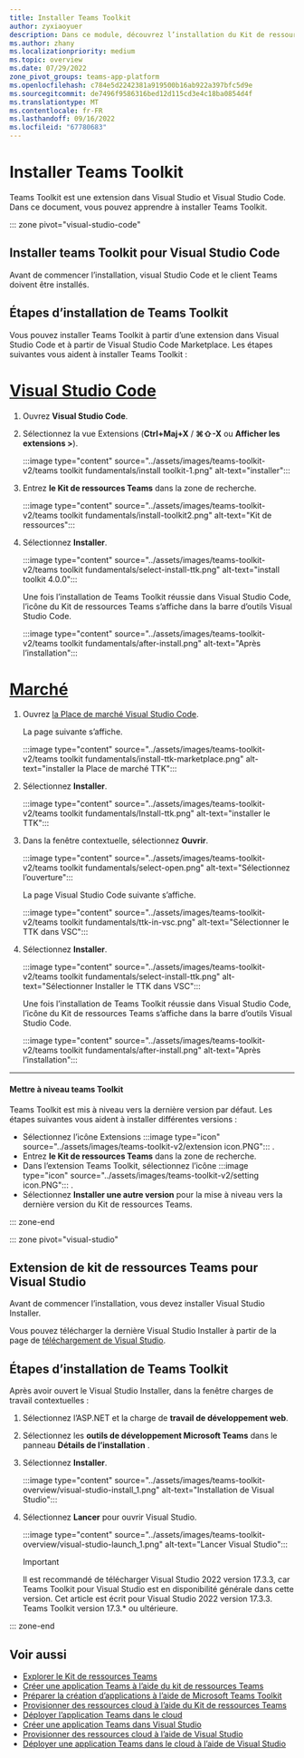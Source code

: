 ```yaml
---
title: Installer Teams Toolkit
author: zyxiaoyuer
description: Dans ce module, découvrez l’installation du Kit de ressources Teams
ms.author: zhany
ms.localizationpriority: medium
ms.topic: overview
ms.date: 07/29/2022
zone_pivot_groups: teams-app-platform
ms.openlocfilehash: c784e5d2242381a919500b16ab922a397bfc5d9e
ms.sourcegitcommit: de7496f9586316bed12d115cd3e4c18ba0854d4f
ms.translationtype: MT
ms.contentlocale: fr-FR
ms.lasthandoff: 09/16/2022
ms.locfileid: "67780683"
---
```

# <a name="install-teams-toolkit"></a>Installer Teams Toolkit

Teams Toolkit est une extension dans Visual Studio et Visual Studio Code. Dans ce document, vous pouvez apprendre à installer Teams Toolkit.

::: zone pivot="visual-studio-code"

## <a name="install-teams-toolkit-for-visual-studio-code"></a>Installer teams Toolkit pour Visual Studio Code

Avant de commencer l’installation, visual Studio Code et le client Teams doivent être installés.

## <a name="steps-to-install-teams-toolkit"></a>Étapes d’installation de Teams Toolkit

Vous pouvez installer Teams Toolkit à partir d’une extension dans Visual Studio Code et à partir de Visual Studio Code Marketplace. Les étapes suivantes vous aident à installer Teams Toolkit :

# <a name="visual-studio-code"></a>[Visual Studio Code](#tab/vscode)

1. Ouvrez **Visual Studio Code**.
1. Sélectionnez la vue Extensions (**Ctrl+Maj+X** / **⌘⇧-X** ou **Afficher les extensions >**).

   :::image type="content" source="../assets/images/teams-toolkit-v2/teams toolkit fundamentals/install toolkit-1.png" alt-text="installer":::

1. Entrez **le Kit de ressources Teams** dans la zone de recherche.

   :::image type="content" source="../assets/images/teams-toolkit-v2/teams toolkit fundamentals/install-toolkit2.png" alt-text="Kit de ressources":::

1. Sélectionnez **Installer**.
  
   :::image type="content" source="../assets/images/teams-toolkit-v2/teams toolkit fundamentals/select-install-ttk.png" alt-text="install toolkit 4.0.0":::

   Une fois l’installation de Teams Toolkit réussie dans Visual Studio Code, l’icône du Kit de ressources Teams s’affiche dans la barre d’outils Visual Studio Code.

   :::image type="content" source="../assets/images/teams-toolkit-v2/teams toolkit fundamentals/after-install.png" alt-text="Après l’installation":::

# <a name="marketplace"></a>[Marché](#tab/marketplace)

1. Ouvrez [la Place de marché Visual Studio Code](https://marketplace.visualstudio.com/items?itemName=TeamsDevApp.ms-teams-vscode-extension).

   La page suivante s’affiche.

   :::image type="content" source="../assets/images/teams-toolkit-v2/teams toolkit fundamentals/install-ttk-marketplace.png" alt-text="installer la Place de marché TTK":::

1. Sélectionnez **Installer**.

   :::image type="content" source="../assets/images/teams-toolkit-v2/teams toolkit fundamentals/Install-ttk.png" alt-text="installer le TTK":::

1. Dans la fenêtre contextuelle, sélectionnez **Ouvrir**.

   :::image type="content" source="../assets/images/teams-toolkit-v2/teams toolkit fundamentals/select-open.png" alt-text="Sélectionnez l’ouverture":::

   La page Visual Studio Code suivante s’affiche.

   :::image type="content" source="../assets/images/teams-toolkit-v2/teams toolkit fundamentals/ttk-in-vsc.png" alt-text="Sélectionner le TTK dans VSC":::

1. Sélectionnez **Installer**.

   :::image type="content" source="../assets/images/teams-toolkit-v2/teams toolkit fundamentals/select-install-ttk.png" alt-text="Sélectionner Installer le TTK dans VSC":::

   Une fois l’installation de Teams Toolkit réussie dans Visual Studio Code, l’icône du Kit de ressources Teams s’affiche dans la barre d’outils Visual Studio Code.

   :::image type="content" source="../assets/images/teams-toolkit-v2/teams toolkit fundamentals/after-install.png" alt-text="Après l’installation":::

---

#### <a name="upgrade-teams-toolkit"></a>Mettre à niveau teams Toolkit

Teams Toolkit est mis à niveau vers la dernière version par défaut. Les étapes suivantes vous aident à installer différentes versions :

* Sélectionnez l’icône Extensions :::image type="icon" source="../assets/images/teams-toolkit-v2/extension icon.PNG"::: .
* Entrez **le Kit de ressources Teams**  dans la zone de recherche.
* Dans l’extension Teams Toolkit, sélectionnez l’icône :::image type="icon" source="../assets/images/teams-toolkit-v2/setting icon.PNG"::: .
* Sélectionnez **Installer une autre version** pour la mise à niveau vers la dernière version du Kit de ressources Teams.

::: zone-end

::: zone pivot="visual-studio"

## <a name="install-teams-toolkit-for-visual-studio"></a>Extension de kit de ressources Teams pour Visual Studio

Avant de commencer l’installation, vous devez installer Visual Studio Installer.

Vous pouvez télécharger la dernière Visual Studio Installer à partir de la page de [téléchargement de Visual Studio](https://visualstudio.microsoft.com/vs/preview/).

## <a name="steps-to-install-teams-toolkit"></a>Étapes d’installation de Teams Toolkit

Après avoir ouvert le Visual Studio Installer, dans la fenêtre charges de travail contextuelles :

1. Sélectionnez l’ASP.NET et la charge de **travail de développement web**.
1. Sélectionnez les **outils de développement Microsoft Teams** dans le panneau **Détails de l’installation** .
1. Sélectionnez **Installer**.

   :::image type="content" source="../assets/images/teams-toolkit-overview/visual-studio-install_1.png" alt-text="Installation de Visual Studio":::

1. Sélectionnez **Lancer** pour ouvrir Visual Studio.

    :::image type="content" source="../assets/images/teams-toolkit-overview/visual-studio-launch_1.png" alt-text="Lancer Visual Studio":::

   > [!IMPORTANT]
   > Il est recommandé de télécharger Visual Studio 2022 version 17.3.3, car Teams Toolkit pour Visual Studio est en disponibilité générale dans cette version. Cet article est écrit pour Visual Studio 2022 version 17.3.3. Teams Toolkit version 17.3.* ou ultérieure.

::: zone-end

## <a name="see-also"></a>Voir aussi

* [Explorer le Kit de ressources Teams](explore-Teams-Toolkit.md)
* [Créer une application Teams à l’aide du kit de ressources Teams](create-new-project.md)
* [Préparer la création d’applications à l’aide de Microsoft Teams Toolkit](build-environments.md)
* [Provisionner des ressources cloud à l’aide du Kit de ressources Teams](provision.md)
* [Déployer l’application Teams dans le cloud](deploy.md)
* [Créer une application Teams dans Visual Studio](create-new-teams-app-for-Visual-Studio.md)
* [Provisionner des ressources cloud à l’aide de Visual Studio](provision-cloud-resources.md)
* [Déployer une application Teams dans le cloud à l’aide de Visual Studio](deploy-teams-app.md)
